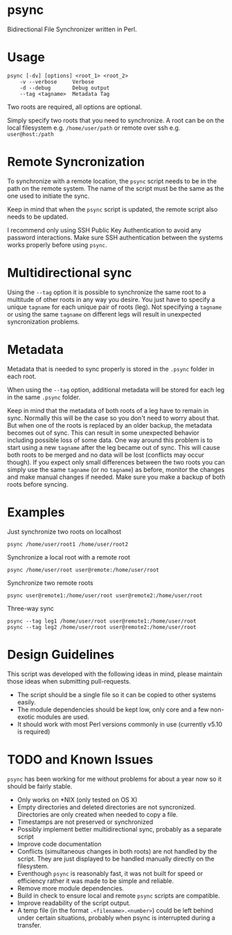 psync
=====

Bidirectional File Synchronizer written in Perl.


Usage
=====

```
psync [-dv] [options] <root_1> <root_2>
    -v --verbose     Verbose
    -d --debug       Debug output
    --tag <tagname>  Metadata Tag
```

Two roots are required, all options are optional.

Simply specify two roots that you need to synchronize. A root can be
on the local filesystem e.g. `/home/user/path` or remote over ssh e.g. `user@host:/path`


Remote Syncronization
=====================
To synchronize with a remote location, the `psync` script needs to be in the path 
on the remote system. The name of the script must be the same as the one used to initiate the 
sync.

Keep in mind that when the `psync` script is updated, the remote script also needs to be updated.

I recommend only using SSH Public Key Authentication to
avoid any password interactions. Make sure SSH authentication between the systems works
properly before using `psync`.


Multidirectional sync
======================
Using the `--tag` option it is possible to synchronize the same root to a multitude of other roots
in any way you desire. You just have to specify a unique `tagname` for each unique
pair of roots (leg). Not specifying a `tagname` or using the same `tagname` on different legs 
will result in unexpected syncronization problems.


Metadata
========
Metadata that is needed to sync properly is stored in the `.psync` folder in each
root. 

When using the `--tag` option, additional metadata will be stored for each leg
in the same `.psync` folder.

Keep in mind that the metadata of both roots of a leg have to remain in sync. Normally this
will be the case so you don't need to worry about that. But when one of the roots is replaced
by an older backup, the metadata becomes out of sync. This can result in some
unexpected behavior including possible loss of some data. One way around this problem
is to start using a new `tagname` after the leg became out of sync.
This will cause both roots to be merged and no data will be lost (conflicts may occur though).
If you expect only small differences between the two roots you can simply use the same `tagname`
(or no `tagname`) as before, monitor the changes and make manual changes if needed. Make sure
you make a backup of both roots before syncing.


Examples
========
Just synchronize two roots on localhost

    psync /home/user/root1 /home/user/root2

Synchronize a local root with a remote root

    psync /home/user/root user@remote:/home/user/root

Synchronize two remote roots

    psync user@remote1:/home/user/root user@remote2:/home/user/root

Three-way sync

    psync --tag leg1 /home/user/root user@remote1:/home/user/root
    psync --tag leg2 /home/user/root user@remote2:/home/user/root


Design Guidelines
=================
This script was developed with the following ideas in mind, please maintain those ideas
when submitting pull-requests.

* The script should be a single file so it can be copied to other systems easily.
* The module dependencies should be kept low, only core and a few non-exotic modules are used.
* It should work with most Perl versions commonly in use (currently v5.10 is required)


TODO and Known Issues
=====================
`psync` has been working for me without problems for about a year now so it should be fairly stable.

* Only works on *NIX (only tested on OS X)
* Empty directories and deleted directories are not syncronized. Directories are only created when needed to copy a file.
* Timestamps are not preserved or synchronized
* Possibly implement better multidirectional sync, probably as a separate script
* Improve code documentation
* Conflicts (simultaneous changes in both roots) are not handled by the script. They are just displayed to be handled manually directly on the filesystem.
* Eventhough `psync` is reasonably fast, it was not built for speed or efficiency rather it was made to be simple and reliable.
* Remove more module dependencies.
* Build in check to ensure local and remote `psync` scripts are compatible.
* Improve readability of the script output.
* A temp file (in the format `.<filename>.<number>`) could be left behind under certain situations, probably when psync is interrupted during a transfer.
